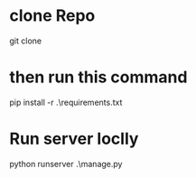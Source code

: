 <h1> clone Repo </h1>
<p> git clone  
<h1>then run this command</h1>
pip install -r .\requirements.txt
<h1>Run server loclly </h1>
python runserver .\manage.py  
</p>
